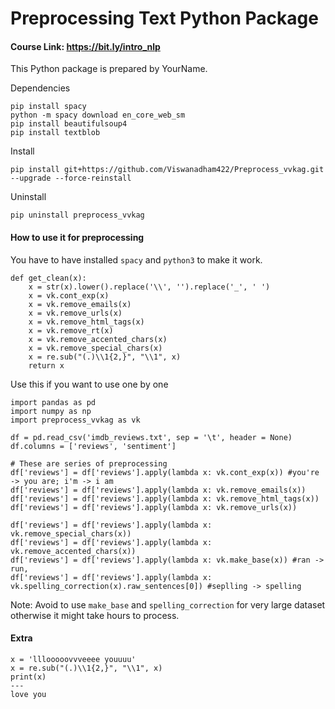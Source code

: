 # Preprocessing Text Python Package

#### Course Link: https://bit.ly/intro_nlp

This Python package is prepared by YourName.

Dependencies
```
pip install spacy
python -m spacy download en_core_web_sm
pip install beautifulsoup4
pip install textblob
```

Install

`pip install git+https://github.com/Viswanadham422/Preprocess_vvkag.git --upgrade --force-reinstall`

Uninstall

`pip uninstall preprocess_vvkag`

#### How to use it for preprocessing
You have to have installed `spacy` and `python3` to make it work.

```
def get_clean(x):
    x = str(x).lower().replace('\\', '').replace('_', ' ')
    x = vk.cont_exp(x)
    x = vk.remove_emails(x)
    x = vk.remove_urls(x)
    x = vk.remove_html_tags(x)
    x = vk.remove_rt(x)
    x = vk.remove_accented_chars(x)
    x = vk.remove_special_chars(x)
    x = re.sub("(.)\\1{2,}", "\\1", x)
    return x
```

Use this if you want to use one by one
```
import pandas as pd
import numpy as np
import preprocess_vvkag as vk

df = pd.read_csv('imdb_reviews.txt', sep = '\t', header = None)
df.columns = ['reviews', 'sentiment']

# These are series of preprocessing
df['reviews'] = df['reviews'].apply(lambda x: vk.cont_exp(x)) #you're -> you are; i'm -> i am
df['reviews'] = df['reviews'].apply(lambda x: vk.remove_emails(x))
df['reviews'] = df['reviews'].apply(lambda x: vk.remove_html_tags(x))
df['reviews'] = df['reviews'].apply(lambda x: vk.remove_urls(x))

df['reviews'] = df['reviews'].apply(lambda x: vk.remove_special_chars(x))
df['reviews'] = df['reviews'].apply(lambda x: vk.remove_accented_chars(x))
df['reviews'] = df['reviews'].apply(lambda x: vk.make_base(x)) #ran -> run, 
df['reviews'] = df['reviews'].apply(lambda x: vk.spelling_correction(x).raw_sentences[0]) #seplling -> spelling
```

Note: Avoid to use `make_base` and `spelling_correction` for very large dataset otherwise it might take hours to process.


#### Extra

```
x = 'lllooooovvveeee youuuu'
x = re.sub("(.)\\1{2,}", "\\1", x)
print(x)
---
love you
```
